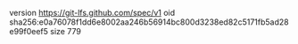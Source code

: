 version https://git-lfs.github.com/spec/v1
oid sha256:e0a76078f1dd6e8002aa246b56914bc800d3238ed82c5171fb5ad28e99f0eef5
size 779
